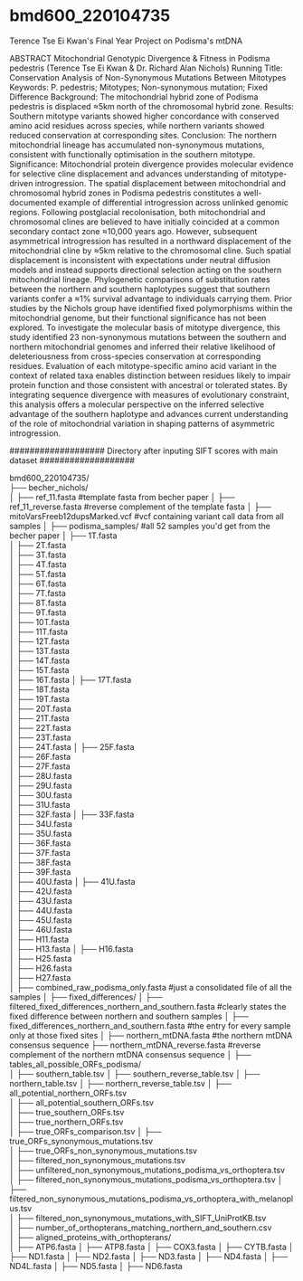 # bmd600_220104735
 Terence Tse Ei Kwan's Final Year Project on Podisma's mtDNA 

ABSTRACT
Mitochondrial Genotypic Divergence & Fitness in Podisma pedestris
(Terence Tse Ei Kwan & Dr. Richard Alan Nichols)
Running Title: Conservation Analysis of Non-Synonymous Mutations Between Mitotypes 
Keywords: P. pedestris; Mitotypes; Non-synonymous mutation; Fixed Difference
Background: The mitochondrial hybrid zone of Podisma pedestris is displaced ≈5km north of the chromosomal hybrid zone. 
Results: Southern mitotype variants showed higher concordance with conserved amino acid residues across species, while northern variants showed reduced conservation at corresponding sites. 
Conclusion: The northern mitochondrial lineage has accumulated non-synonymous mutations, consistent with functionally optimisation in the southern mitotype.
Significance: Mitochondrial protein divergence provides molecular evidence for selective cline displacement and advances understanding of mitotype-driven introgression.
The spatial displacement between mitochondrial and chromosomal hybrid zones in Podisma pedestris constitutes a well-documented example of differential introgression across unlinked genomic regions. Following postglacial recolonisation, both mitochondrial and chromosomal clines are believed to have initially coincided at a common secondary contact zone ≈10,000 years ago. However, subsequent asymmetrical introgression has resulted in a northward displacement of the mitochondrial cline by ≈5km relative to the chromosomal cline. Such spatial displacement is inconsistent with expectations under neutral diffusion models and instead supports directional selection acting on the southern mitochondrial lineage. Phylogenetic comparisons of substitution rates between the northern and southern haplotypes suggest that southern variants confer a ≈1% survival advantage to individuals carrying them. Prior studies by the Nichols group have identified fixed polymorphisms within the mitochondrial genome, but their functional significance has not been explored. To investigate the molecular basis of mitotype divergence, this study identified 23 non-synonymous mutations between the southern and northern mitochondrial genomes and inferred their relative likelihood of deleteriousness from cross-species conservation at corresponding residues. Evaluation of each mitotype-specific amino acid variant in the context of related taxa enables distinction between residues likely to impair protein function and those consistent with ancestral or tolerated states. By integrating sequence divergence with measures of evolutionary constraint, this analysis offers a molecular perspective on the inferred selective advantage of the southern haplotype and advances current understanding of the role of mitochondrial variation in shaping patterns of asymmetric introgression.

################### Directory after inputing SIFT scores with main dataset ###################


bmd600_220104735/                                  
├── becher_nichols/                         
│   ├── ref_11.fasta                         #template fasta from becher paper
│   ├── ref_11_reverse.fasta                 #reverse complement of the template fasta
│   ├── mitoVarsFreeb12dupsMarked.vcf        #vcf containing variant call data from all samples
│
├── podisma_samples/                         #all 52 samples you'd get from the becher paper
│   ├── 1T.fasta  
│   ├── 2T.fasta  
│   ├── 3T.fasta  
│   ├── 4T.fasta  
│   ├── 5T.fasta  
│   ├── 6T.fasta  
│   ├── 7T.fasta  
│   ├── 8T.fasta  
│   ├── 9T.fasta  
│   ├── 10T.fasta  
│   ├── 11T.fasta  
│   ├── 12T.fasta  
│   ├── 13T.fasta  
│   ├── 14T.fasta  
│   ├── 15T.fasta  
│   ├── 16T.fasta
│   ├── 17T.fasta  
│   ├── 18T.fasta  
│   ├── 19T.fasta  
│   ├── 20T.fasta  
│   ├── 21T.fasta  
│   ├── 22T.fasta  
│   ├── 23T.fasta  
│   ├── 24T.fasta
│   ├── 25F.fasta  
│   ├── 26F.fasta  
│   ├── 27F.fasta  
│   ├── 28U.fasta  
│   ├── 29U.fasta  
│   ├── 30U.fasta  
│   ├── 31U.fasta  
│   ├── 32F.fasta
│   ├── 33F.fasta  
│   ├── 34U.fasta  
│   ├── 35U.fasta  
│   ├── 36F.fasta  
│   ├── 37F.fasta  
│   ├── 38F.fasta  
│   ├── 39F.fasta  
│   ├── 40U.fasta
│   ├── 41U.fasta  
│   ├── 42U.fasta  
│   ├── 43U.fasta  
│   ├── 44U.fasta  
│   ├── 45U.fasta  
│   ├── 46U.fasta  
│   ├── H11.fasta  
│   ├── H13.fasta
│   ├── H16.fasta  
│   ├── H25.fasta  
│   ├── H26.fasta  
│   ├── H27.fasta  
│   ├── combined_raw_podisma_only.fasta            #just a consolidated file of all the samples
│
├── fixed_differences/
│   ├── filtered_fixed_differences_northern_and_southern.fasta       #clearly states the fixed difference between northern and southern samples
│   ├── fixed_differences_northern_and_southern.fasta                #the entry for every sample only at those fixed sites
│
├── northern_mtDNA.fasta                           #the northern mtDNA consensus sequence
├── northern_mtDNA_reverse.fasta                   #reverse complement of the northern mtDNA consensus sequence
│
├── tables_all_possible_ORFs_podisma/        
│   ├── southern_table.tsv
│   ├── southern_reverse_table.tsv
│   ├── northern_table.tsv
│   ├── northern_reverse_table.tsv
│   ├── all_potential_northern_ORFs.tsv   
│   ├── all_potential_southern_ORFs.tsv    
│   ├── true_southern_ORFs.tsv             
│   ├── true_northern_ORFs.tsv             
│   ├── true_ORFs_comparison.tsv 
│   ├── true_ORFs_synonymous_mutations.tsv          
│   ├── true_ORFs_non_synonymous_mutations.tsv     
│   ├── filtered_non_synonymous_mutations.tsv   
│   ├── unfiltered_non_synonymous_mutations_podisma_vs_orthoptera.tsv    
│   ├── filtered_non_synonymous_mutations_podisma_vs_orthoptera.tsv 
│   ├── filtered_non_synonymous_mutations_podisma_vs_orthoptera_with_melanoplus.tsv  
│   ├── filtered_non_synonymous_mutations_with_SIFT_UniProtKB.tsv           
│
├── number_of_orthopterans_matching_northern_and_southern.csv  
│
├── aligned_proteins_with_orthopterans/       
│   ├── ATP6.fasta
│   ├── ATP8.fasta
│   ├── COX3.fasta
│   ├── CYTB.fasta
│   ├── ND1.fasta
│   ├── ND2.fasta
│   ├── ND3.fasta
│   ├── ND4.fasta
│   ├── ND4L.fasta
│   ├── ND5.fasta
│   ├── ND6.fasta
